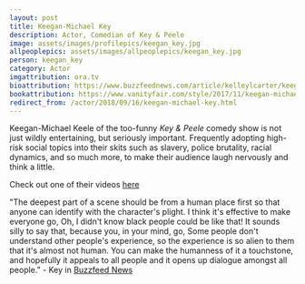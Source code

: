 ```yaml
---
layout: post
title: Keegan-Michael Key
description: Actor, Comedian of Key & Peele
image: assets/images/profilepics/keegan_key.jpg
allpeoplepics: assets/images/allpeoplepics/keegan_key.jpg
person: keegan_key
category: Actor
imgattribution: ora.tv
bioattribution: https://www.buzzfeednews.com/article/kelleylcarter/keegan-michael-key-is-the-comedian-we-need-right-now
bookattribution: https://www.vanityfair.com/style/2017/11/keegan-michael-key-on-the-books-movies-and-foods-that-energize-him, http://www.latimes.com/entertainment/tv/la-et-st-key-peele-impact-20150909-column.html#
redirect_from: /actor/2018/09/16/keegan-michael-key.html   
---
```


Keegan-Michael Keele of the too-funny <i>Key & Peele</i> comedy show is not just wildly entertaining, but seriously important. Frequently adopting high-risk social topics into their skits such as slavery, police brutality, racial dynamics, and so much more, to make their audience laugh nervously and think a little. 

Check out one of their videos <a href="http://www.comedycentral.co.uk/key-and-peele/videos/auction-block-0">here</a>

"The deepest part of a scene should be from a human place first so that anyone can identify with the character's plight. I think it's effective to make everyone go, Oh, I didn't know black people could be like that! It sounds silly to say that, because you, in your mind, go, Some people don't understand other people's experience, so the experience is so alien to them that it's almost not human. You can make the humanness of it a touchstone, and hopefully it appeals to all people and it opens up dialogue amongst all people." - Key in <a href="https://www.buzzfeednews.com/article/kelleylcarter/keegan-michael-key-is-the-comedian-we-need-right-now">Buzzfeed News</a>





